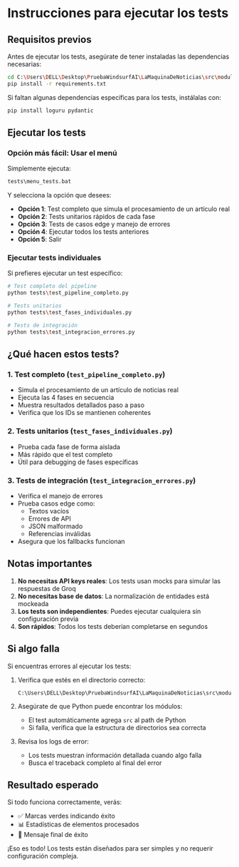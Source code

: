 # Instrucciones para ejecutar los tests

## Requisitos previos

Antes de ejecutar los tests, asegúrate de tener instaladas las dependencias necesarias:

```bash
cd C:\Users\DELL\Desktop\PruebaWindsurfAI\LaMaquinaDeNoticias\src\module_pipeline
pip install -r requirements.txt
```

Si faltan algunas dependencias específicas para los tests, instálalas con:

```bash
pip install loguru pydantic
```

## Ejecutar los tests

### Opción más fácil: Usar el menú

Simplemente ejecuta:

```bash
tests\menu_tests.bat
```

Y selecciona la opción que desees:
- **Opción 1**: Test completo que simula el procesamiento de un artículo real
- **Opción 2**: Tests unitarios rápidos de cada fase
- **Opción 3**: Tests de casos edge y manejo de errores
- **Opción 4**: Ejecutar todos los tests anteriores
- **Opción 5**: Salir

### Ejecutar tests individuales

Si prefieres ejecutar un test específico:

```bash
# Test completo del pipeline
python tests\test_pipeline_completo.py

# Tests unitarios
python tests\test_fases_individuales.py

# Tests de integración
python tests\test_integracion_errores.py
```

## ¿Qué hacen estos tests?

### 1. Test completo (`test_pipeline_completo.py`)
- Simula el procesamiento de un artículo de noticias real
- Ejecuta las 4 fases en secuencia
- Muestra resultados detallados paso a paso
- Verifica que los IDs se mantienen coherentes

### 2. Tests unitarios (`test_fases_individuales.py`)
- Prueba cada fase de forma aislada
- Más rápido que el test completo
- Útil para debugging de fases específicas

### 3. Tests de integración (`test_integracion_errores.py`)
- Verifica el manejo de errores
- Prueba casos edge como:
  - Textos vacíos
  - Errores de API
  - JSON malformado
  - Referencias inválidas
- Asegura que los fallbacks funcionan

## Notas importantes

1. **No necesitas API keys reales**: Los tests usan mocks para simular las respuestas de Groq
2. **No necesitas base de datos**: La normalización de entidades está mockeada
3. **Los tests son independientes**: Puedes ejecutar cualquiera sin configuración previa
4. **Son rápidos**: Todos los tests deberían completarse en segundos

## Si algo falla

Si encuentras errores al ejecutar los tests:

1. Verifica que estés en el directorio correcto:
   ```
   C:\Users\DELL\Desktop\PruebaWindsurfAI\LaMaquinaDeNoticias\src\module_pipeline
   ```

2. Asegúrate de que Python puede encontrar los módulos:
   - El test automáticamente agrega `src` al path de Python
   - Si falla, verifica que la estructura de directorios sea correcta

3. Revisa los logs de error:
   - Los tests muestran información detallada cuando algo falla
   - Busca el traceback completo al final del error

## Resultado esperado

Si todo funciona correctamente, verás:
- ✅ Marcas verdes indicando éxito
- 📊 Estadísticas de elementos procesados
- 🎉 Mensaje final de éxito

¡Eso es todo! Los tests están diseñados para ser simples y no requerir configuración compleja.
